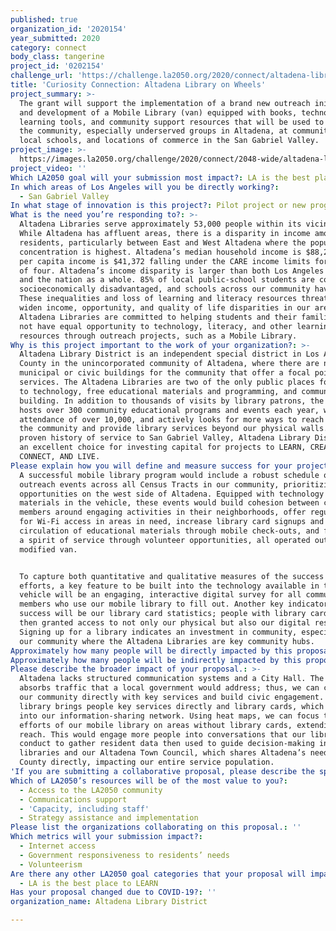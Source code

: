 ```yaml
---
published: true
organization_id: '2020154'
year_submitted: 2020
category: connect
body_class: tangerine
project_id: '0202154'
challenge_url: 'https://challenge.la2050.org/2020/connect/altadena-library-district/'
title: 'Curiosity Connection: Altadena Library on Wheels'
project_summary: >-
  The grant will support the implementation of a brand new outreach initiative
  and development of a Mobile Library (van) equipped with books, technological
  learning tools, and community support resources that will be used to engage
  the community, especially underserved groups in Altadena, at community events,
  local schools, and locations of commerce in the San Gabriel Valley.
project_image: >-
  https://images.la2050.org/challenge/2020/connect/2048-wide/altadena-library-district.jpg
project_video: ''
Which LA2050 goal will your submission most impact?: LA is the best place to CONNECT
In which areas of Los Angeles will you be directly working?:
  - San Gabriel Valley
In what stage of innovation is this project?: Pilot project or new program (testing or implementing a new idea)
What is the need you’re responding to?: >-
  Altadena Libraries serve approximately 53,000 people within its vicinity.
  While Altadena has affluent areas, there is a disparity in income among the
  residents, particularly between East and West Altadena where the population
  concentration is highest. Altadena’s median household income is $88,236; the
  per capita income is $41,372 falling under the CARE income limits for a family
  of four. Altadena’s income disparity is larger than both Los Angeles county
  and the nation as a whole. 85% of local public-school students are considered
  socioeconomically disadvantaged, and schools across our community have closed.
  These inequalities and loss of learning and literacy resources threaten to
  widen income, opportunity, and quality of life disparities in our area. The
  Altadena Libraries are committed to helping students and their families who do
  not have equal opportunity to technology, literacy, and other learning
  resources through outreach projects, such as a Mobile Library.
Why is this project important to the work of your organization?: >-
  Altadena Library District is an independent special district in Los Angeles
  County in the unincorporated community of Altadena, where there are no
  municipal or civic buildings for the community that offer a focal point for
  services. The Altadena Libraries are two of the only public places for access
  to technology, free educational materials and programming, and community
  building. In addition to thousands of visits by library patrons, the Library
  hosts over 300 community educational programs and events each year, with
  attendance of over 10,000, and actively looks for more ways to reach out to
  the community and provide library services beyond our physical walls. With a
  proven history of service to San Gabriel Valley, Altadena Library District is
  an excellent choice for investing capital for projects to LEARN, CREATE, PLAY,
  CONNECT, AND LIVE.
Please explain how you will define and measure success for your project.: >-
  A successful mobile library program would include a robust schedule of
  outreach events across all Census Tracts in our community, prioritizing
  opportunities on the west side of Altadena. Equipped with technology and
  materials in the vehicle, these events would build cohesion between community
  members around engaging activities in their neighborhoods, offer regular hours
  for Wi-Fi access in areas in need, increase library card signups and
  circulation of educational materials through mobile check-outs, and facilitate
  a spirit of service through volunteer opportunities, all operated out of a
  modified van.


  To capture both quantitative and qualitative measures of the success of our
  efforts, a key feature to be built into the technology available in the
  vehicle will be an engaging, interactive digital survey for all community
  members who use our mobile library to fill out. Another key indicator of
  success will be our library card statistics; people with library cards are
  then granted access to not only our physical but also our digital resources.
  Signing up for a library indicates an investment in community, especially in
  our community where the Altadena Libraries are key community hubs.
Approximately how many people will be directly impacted by this proposal?: '31000'
Approximately how many people will be indirectly impacted by this proposal?: '53000'
Please describe the broader impact of your proposal.: >-
  Altadena lacks structured communication systems and a City Hall. The Library
  absorbs traffic that a local government would address; thus, we can connect
  our community directly with key services and build civic engagement. A mobile
  library brings people key services directly and library cards, which plug them
  into our information-sharing network. Using heat maps, we can focus the
  efforts of our mobile library on areas without library cards, extending our
  reach. This would engage more people into conversations that our libraries
  conduct to gather resident data then used to guide decision-making in our
  libraries and our Altadena Town Council, which shares Altadena’s needs with LA
  County directly, impacting our entire service population.
'If you are submitting a collaborative proposal, please describe the specific role of partner organizations in the project.': ''
Which of LA2050’s resources will be of the most value to you?:
  - Access to the LA2050 community
  - Communications support
  - 'Capacity, including staff'
  - Strategy assistance and implementation
Please list the organizations collaborating on this proposal.: ''
Which metrics will your submission impact?:
  - Internet access
  - Government responsiveness to residents’ needs
  - Volunteerism
Are there any other LA2050 goal categories that your proposal will impact?:
  - LA is the best place to LEARN
Has your proposal changed due to COVID-19?: ''
organization_name: Altadena Library District

---
```


